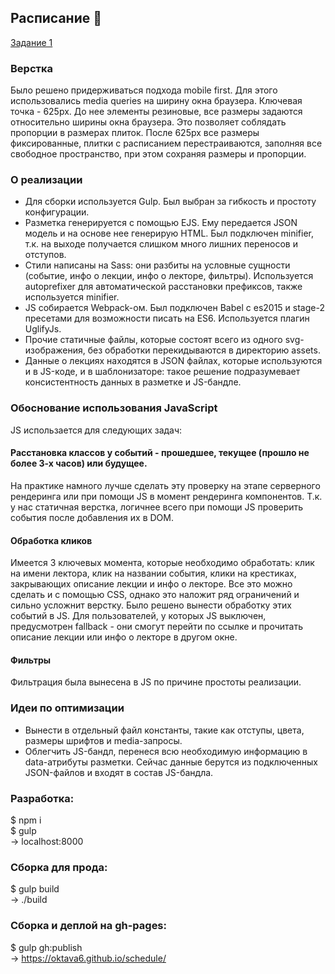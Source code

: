 ## Расписание 🐧
[Задание 1](https://academy.yandex.ru/events/frontend/shri_msk-2017/)

### Верстка
Было решено придерживаться подхода mobile first. Для этого использовались media queries на ширину окна браузера. Ключевая точка - 625px. До нее элементы резиновые, все размеры задаются относительно ширины окна браузера. Это позволяет соблядать пропорции в размерах плиток. После 625px все размеры фиксированные, плитки с расписанием перестраиваются, заполняя все свободное пространство, при этом сохраняя размеры и пропорции.

### О реализации
* Для сборки используется Gulp. Был выбран за гибкость и простоту конфигурации. 
* Разметка генерируется с помощью EJS. Ему передается JSON модель и на основе нее генерирую HTML. Был подключен minifier, т.к. на выходе получается слишком много лишних переносов и отступов.
* Стили написаны на Sass: они разбиты на условные сущности (событие, инфо о лекции, инфо о лекторе, фильтры). Используется autoprefixer для автоматической расстановки префиксов, также используется minifier.
* JS собирается Webpack-ом. Был подключен Babel с es2015 и stage-2 пресетами для возможности писать на ES6. Используется плагин UglifyJs.
* Прочие статичные файлы, которые состоят всего из одного svg-изображения, без обработки перекидываются в директорию assets.
* Данные о лекциях находятся в JSON файлах, которые используются и в JS-коде, и в шаблонизаторе: такое решение подразумевает консистентность данных в разметке и JS-бандле.

### Обоснование использования JavaScript
JS использается для следующих задач:
#### Расстановка классов у событий - прошедшее, текущее (прошло не более 3-х часов) или будущее.
На практике намного лучше сделать эту проверку на этапе серверного рендеринга или при помощи JS в момент рендеринга компонентов. Т.к. у нас статичная верстка, логичнее всего при помощи JS проверить события после добавления их в DOM.
#### Обработка кликов
Имеется 3 ключевых момента, которые необходимо обработать: клик на имени лектора, клик на названии события, клики на крестиках, закрывающих описание лекции и инфо о лекторе. Все это можно сделать и с помощью CSS, однако это наложит ряд ограничений и сильно усложнит верстку. Было решено вынести обработку этих событий в JS. Для пользователей, у которых JS выключен, предусмотрен fallback - они смогут перейти по ссылке и прочитать описание лекции или инфо о лекторе в другом окне.
#### Фильтры
Фильтрация была вынесена в JS по причине простоты реализации.

### Идеи по оптимизации
* Вынести в отдельный файл константы, такие как отступы, цвета, размеры шрифтов и media-запросы.
* Облегчить JS-бандл, перенеся всю необходимую информацию в data-атрибуты разметки. Сейчас данные берутся из подключенных JSON-файлов и входят в состав JS-бандла.

### Разработка:
$ npm i  
$ gulp  
-> localhost:8000

### Сборка для прода:
$ gulp build  
-> ./build

### Сборка и деплой на gh-pages:
$ gulp gh:publish  
-> https://oktava6.github.io/schedule/
